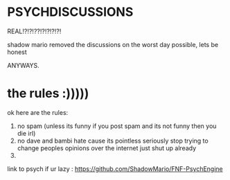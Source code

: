 # PSYCHDISCUSSIONS
REAL!?!?!??!?!?!?!?!

shadow mario removed the discussions on the worst day possible, lets be honest

ANYWAYS.

# the rules :)))))
ok here are the rules:

1. no spam (unless its funny if you post spam and its not funny then you die irl)
2. no dave and bambi hate cause its pointless seriously stop trying to change peoples opinions over the internet just shut up already
3. 


link to psych if ur lazy : https://github.com/ShadowMario/FNF-PsychEngine
